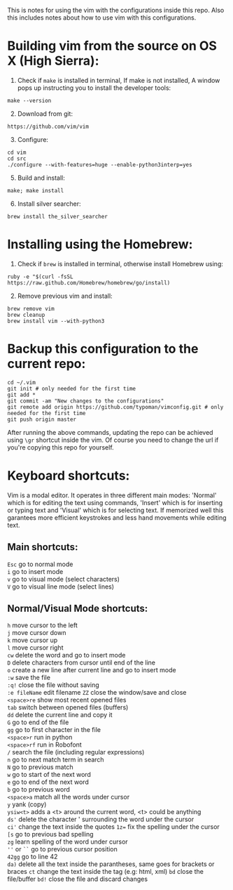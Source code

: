 This is notes for using the vim with the configurations inside this repo. Also this includes notes about how to use vim with this configurations.
# Building vim from the source on OS X (High Sierra):
1. Check if `make` is installed in terminal, If make is not installed, A window pops up instructing you to install the developer tools:
```
make --version
```
2. Download from git:
```
https://github.com/vim/vim
```
3. Configure:
```
cd vim
cd src
./configure --with-features=huge --enable-python3interp=yes
```
5. Build and install:
```
make; make install
```
6. Install silver searcher:
```
brew install the_silver_searcher
```

# Installing using the Homebrew:
1. Check if `brew` is installed in terminal, otherwise install Homebrew using:
```
ruby -e "$(curl -fsSL https://raw.github.com/Homebrew/homebrew/go/install)
```
2. Remove previous vim and install:
```
brew remove vim
brew cleanup
brew install vim --with-python3
```

# Backup this configuration to the current repo:
```
cd ~/.vim
git init # only needed for the first time
git add *
git commit -am "New changes to the configurations"
git remote add origin https://github.com/typoman/vimconfig.git # only needed for the first time
git push origin master
```
After running the above commands, updating the repo can be achieved using `\gr` shortcut inside the vim. Of course you need to change the url if you're copying this repo for yourself.

# Keyboard shortcuts:
Vim is a modal editor. It operates in three different main modes: 'Normal' which is for editing the text using commands, 'Insert' which is for inserting or typing text and 'Visual' which is for selecting text. If memorized well this garantees more efficient keystrokes and less hand movements while editing text.

## Main shortcuts:
`Esc` go to normal mode\
`i`   go to insert mode\
`v`   go to visual mode (select characters)\
`V`   go to visual line mode (select lines)

## Normal/Visual Mode shortcuts:
`h`   move cursor to the left\
`j`   move cursor down\
`k`   move cursor up\
`l`   move cursor right\
`cw` delete the word and go to insert mode\
`D` delete characters from cursor until end of the line\
`o` create a new line after current line and go to insert mode\
`:w` save the file\
`:q!` close the file without saving\
`:e fileName` edit filename
`ZZ` close the window/save and close\
`<space>re` show most recent opened files\
`tab` switch between opened files (buffers)\
`dd`  delete the current line and copy it\
`G` go to end of the file\
`gg`  go to first character in the file\
`<space>r`  run in python\
`<space>rf` run in Robofont\
`/`   search the file (including regular expressions)\
`n`   go to next match term in search\
`N`   go to previous match\
`w`   go to start of the next word\
`e`   go to end of the next word\
`b`   go to previous word\
`<space>a`  match all the words under cursor\
`y`   yank (copy)\
`ysiw<t>` adds a \<t\> around the current word, \<t\> could be anything\
`ds'` delete the character ' surrounding the word under the cursor\
`ci'` change the text inside the quotes
`1z=` fix the spelling under the cursor\
`[s` go to previous bad spelling\
`zg` learn spelling of the word under cursor\
`''` or ``` `` ``` go to previous cursor position\
`42gg` go to line 42\
`da)` delete all the text inside the parantheses, same goes for brackets or braces
`ct` change the text inside the tag (e.g: html, xml)
`bd` close the file/buffer
`bd!` close the file and discard changes

